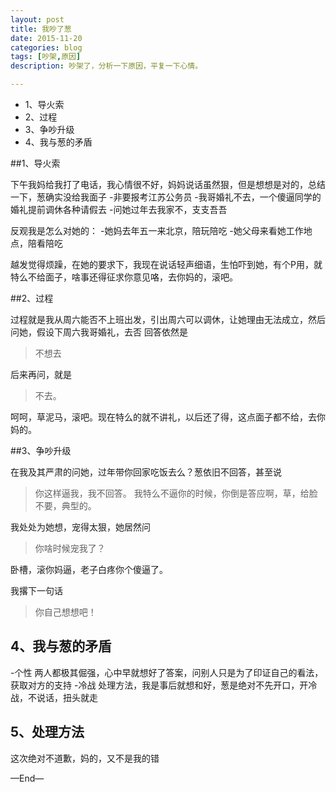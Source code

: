 ```yaml
---
layout: post
title: 我吵了葱
date: 2015-11-20
categories: blog
tags: [吵架,原因]
description: 吵架了，分析一下原因，平复一下心情。

---
```


* 1、导火索
* 2、过程
* 3、争吵升级
* 4、我与葱的矛盾



##1、导火索

下午我妈给我打了电话，我心情很不好，妈妈说话虽然狠，但是想想是对的，总结一下，葱确实没给我面子
-非要报考江苏公务员
-我哥婚礼不去，一个傻逼同学的婚礼提前调休各种请假去
-问她过年去我家不，支支吾吾

反观我是怎么对她的：
-她妈去年五一来北京，陪玩陪吃
-她父母来看她工作地点，陪看陪吃

越发觉得烦躁，在她的要求下，我现在说话轻声细语，生怕吓到她，有个P用，就特么不给面子，啥事还得征求你意见咯，去你妈的，滚吧。

##2、过程

过程就是我从周六能否不上班出发，引出周六可以调休，让她理由无法成立，然后问她，假设下周六我哥婚礼，去否
回答依然是

>不想去

后来再问，就是

>不去。

呵呵，草泥马，滚吧。现在特么的就不讲礼，以后还了得，这点面子都不给，去你妈的。

##3、争吵升级

在我及其严肃的问她，过年带你回家吃饭去么？葱依旧不回答，甚至说
>你这样逼我，我不回答。
我特么不逼你的时候，你倒是答应啊，草，给脸不要，典型的。

我处处为她想，宠得太狠，她居然问
>你啥时候宠我了？

卧槽，滚你妈逼，老子白疼你个傻逼了。

我撂下一句话
>你自己想想吧！


## 4、我与葱的矛盾

-个性
两人都极其倔强，心中早就想好了答案，问别人只是为了印证自己的看法，获取对方的支持
-冷战
处理方法，我是事后就想和好，葱是绝对不先开口，开冷战，不说话，扭头就走


## 5、处理方法
这次绝对不道歉，妈的，又不是我的错


—End—







